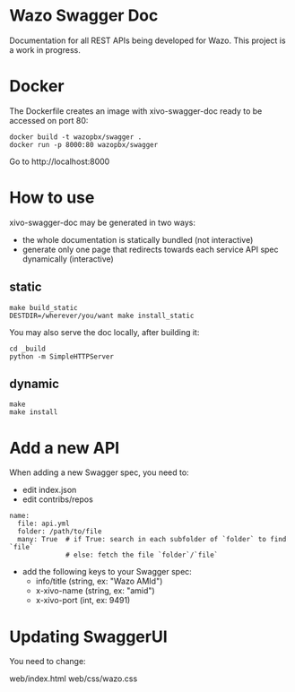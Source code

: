 Wazo Swagger Doc
================

Documentation for all REST APIs being developed for Wazo. This project
is a work in progress.

Docker
======

The Dockerfile creates an image with xivo-swagger-doc ready to be accessed on
port 80:

    docker build -t wazopbx/swagger .
    docker run -p 8000:80 wazopbx/swagger

Go to http://localhost:8000


How to use
==========

xivo-swagger-doc may be generated in two ways:

* the whole documentation is statically bundled (not interactive)
* generate only one page that redirects towards each service API spec dynamically (interactive)


static
------

    make build_static
    DESTDIR=/wherever/you/want make install_static

You may also serve the doc locally, after building it:

    cd _build
    python -m SimpleHTTPServer

dynamic
------

    make
    make install


Add a new API
=============

When adding a new Swagger spec, you need to:

- edit index.json
- edit contribs/repos
```
name:
  file: api.yml
  folder: /path/to/file
  many: True  # if True: search in each subfolder of `folder` to find `file`
              # else: fetch the file `folder`/`file`
```

- add the following keys to your Swagger spec:
  - info/title  (string, ex: "Wazo AMId")
  - x-xivo-name (string, ex: "amid")
  - x-xivo-port (int, ex: 9491)


Updating SwaggerUI
==================

You need to change:

web/index.html
web/css/wazo.css
